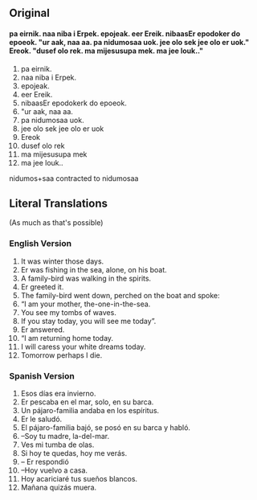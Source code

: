 ## Original

#### pa eirnik.  naa niba i Erpek.  epojeak.  eer Ereik.  nibaasEr epodoker do epoeok.  "ur aak, naa aa. pa nidumosaa uok. jee olo sek jee olo er uok."  Ereok. "dusef olo rek.  ma mijesusupa mek.  ma jee louk.."  

1. pa eirnik.  
2. naa niba i Erpek.  
3. epojeak.  
4. eer Ereik.  
5. nibaasEr epodokerk do epoeok. 
6. "ur aak, naa aa. 
7. pa nidumosaa uok.  
8.  jee olo sek jee olo er uok
9.   Ereok 
10.  dusef olo rek
11.  ma mijesusupa mek 
12. ma jee louk..

nidumos+saa contracted to nidumosaa

## Literal Translations

(As much as that's possible)

### English Version

1. It was winter those days. 
2. Er was fishing in the sea, alone, on his boat. 
3. A family-bird was walking in the spirits. 
4. Er greeted it. 
5. The family-bird went down, perched on the boat and spoke: 
6. “I am your mother, the-one-in-the-sea. 
7. You see my tombs of waves. 
8. If you stay today, you will see me today”. 
9. Er answered. 
10. “I am returning home today. 
11. I will caress your white dreams today. 
12. Tomorrow perhaps I die.

### Spanish Version

1. Esos días era invierno. 
2. Er pescaba en el mar, solo, en su barca. 
3. Un pájaro-familia andaba en los espíritus. 
4. Er le saludó. 
5. El pájaro-familia bajó, se posó en su barca y habló. 
6. –Soy tu madre, la-del-mar. 
7. Ves mi tumba de olas. 
8. Si hoy te quedas, hoy me verás. 
9. – Er respondió 
10. –Hoy vuelvo a casa. 
11. Hoy acariciaré tus sueños blancos. 
12. Mañana quizás muera.
